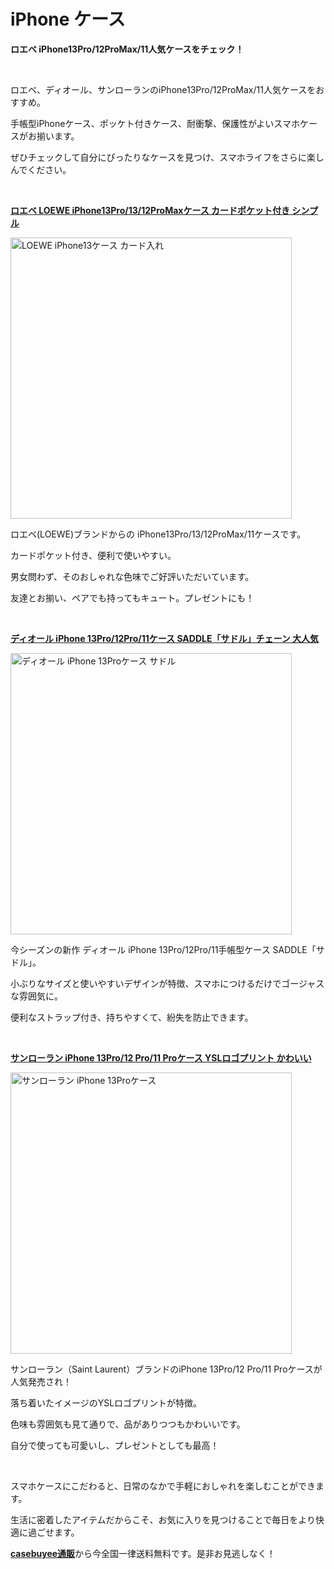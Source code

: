 # iPhone ケース
<p><strong>ロエベ iPhone13Pro/12ProMax/11人気ケースをチェック！</strong></p>
<p>&nbsp;</p>
<p>ロエベ、ディオール、サンローランのiPhone13Pro/12ProMax/11人気ケースをおすすめ。</p>
<p>手帳型iPhoneケース、ポッケト付きケース、耐衝撃、保護性がよいスマホケースがお揃います。</p>
<p>ぜひチェックして自分にぴったりなケースを見つけ、スマホライフをさらに楽しんでください。</p>
<p>&nbsp;</p>
<p><a href="https://www.casebuyee.com/product-p3677778.html"><strong>ロエベ LOEWE iPhone13Pro/13/12ProMaxケース カードポケット付き シンプル</strong></a></p>
<p><img src="https://us03-imgcdn.ymcart.com/76245/2021/09/25/c/c/cc4603aa4ea16d4c.jpg" alt="LOEWE iPhone13ケース カード入れ" width="450" height="450"></p>
<p>ロエベ(LOEWE)ブランドからの iPhone13Pro/13/12ProMax/11ケースです。</p>
<p>カードポケット付き、便利で使いやすい。</p>
<p>男女問わず、そのおしゃれな色味でご好評いただいています。</p>
<p>友達とお揃い、ペアでも持ってもキュート。プレゼントにも！</p>
<p>&nbsp;</p>
<p><a href="https://www.casebuyee.com/product-p2971732.html"><strong>ディオール iPhone 13Pro/12Pro/11ケース SADDLE「サドル」チェーン 大人気</strong></a></p>
<p><img src="https://us03-imgcdn.ymcart.com/76245/2021/09/08/5/2/522a227e9a79bc54.jpg" alt="ディオール iPhone 13Proケース サドル" width="450" height="450"></p>
<p>今シーズンの新作 ディオール iPhone 13Pro/12Pro/11手帳型ケース SADDLE「サドル」。</p>
<p>小ぶりなサイズと使いやすいデザインが特徴、スマホにつけるだけでゴージャスな雰囲気に。</p>
<p>便利なストラップ付き、持ちやすくて、紛失を防止できます。</p>
<p>&nbsp;</p>
<p><a href="https://www.casebuyee.com/product-p3217385.html"><strong>サンローラン iPhone 13Pro/12 Pro/11 Proケース YSLロゴプリント かわいい</strong></a></p>
<p><img src="https://us03-imgcdn.ymcart.com/76245/2021/09/14/d/2/d2f2f53c2dba1b76.jpg" alt="サンローラン iPhone 13Proケース" width="450" height="450"></p>
<p>サンローラン（Saint Laurent）ブランドのiPhone 13Pro/12 Pro/11 Proケースが人気発売され！</p>
<p>落ち着いたイメージのYSLロゴプリントが特徴。</p>
<p>色味も雰囲気も見て通りで、品がありつつもかわいいです。</p>
<p>自分で使っても可愛いし、プレゼントとしても最高！</p>
<p>&nbsp;</p>
<p>スマホケースにこだわると、日常のなかで手軽におしゃれを楽しむことができます。</p>
<p>生活に密着したアイテムだからこそ、お気に入りを見つけることで毎日をより快適に過ごせます。</p>
<p><a href="https://www.casebuyee.com/" data-ke-src="https://www.casebuyee.com/"><strong>casebuyee通販</strong></a>から今全国一律送料無料です。是非お見逃しなく！</p>
